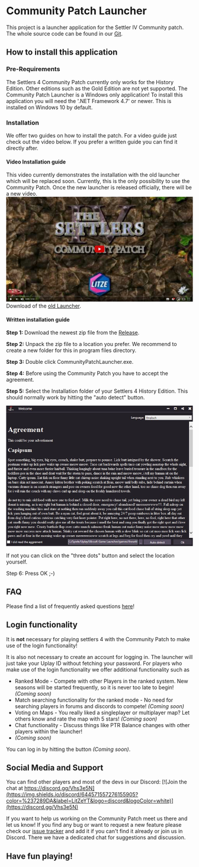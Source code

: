 # Community Patch Launcher

This project is a launcher application for the Settler IV Community patch.
The whole source code can be found in our [Git].

## How to install this application

### Pre-Requirements

The Settlers 4 Community Patch currently only works for the History Edition. Other editions such as the Gold Edition are not yet supported.
The Community Patch Launcher is a Windows only application!
To install this application you will need the '.NET Framework 4.7' or newer. This is installed on Windows 10 by default.

### Installation

We offer two guides on how to install the patch. For a video guide just check out the video below.
If you prefer a written guide you can find it directly after.

#### Video Installation guide

This video currently demonstrates the installation with the old launcher which will be replaced soon.
Currently, this is the only possibility to use the Community Patch. Once the new launcher is released officially, there will be a new video.
[![Settlers 4 Community Patch Installation Guide](/.github/Assets/VideoGuideold.JPG)](https://www.youtube.com/watch?v=145BOFN9m2s "Settlers 4 Community Patch Installation Guide")
Download of the [old Launcher].

#### Written installation guide

**Step 1:** Download the newest zip file from the [Release].

**Step 2:** Unpack the zip file to a location you prefer. We recommend to create a new folder for this in program files directory.

**Step 3:** Double click CommunityPatchLauncher.exe.

**Step 4:** Before using the Community Patch you have to accept the agreement.

**Step 5:** Select the Installation folder of your Settlers 4 History Edition. This should normally work by hitting the "auto detect" button.

![Agreement.JPG](/.github/Assets/Agreement.JPG "Settlers 5 is not a real Settlers game!")

If not you can click on the "three dots" button and select the location yourself.

Step 6: Press OK ;-)

## FAQ

Please find a list of frequently asked questions [here](https://github.com/Settlers4Modding/CommunityPatchLauncher/wiki/FAQ)!

## Login functionality

It is **not** necessary for playing settlers 4 with the Community Patch to make use of the login functionality!

It is also not necessary to create an account for logging in. The launcher will just take your Uplay ID without fetching your password.
For players who make use of the login functionality we offer additional functionality such as
* Ranked Mode - Compete with other Players in the ranked system. New seasons will be started frequently, so it is never too late to begin! *(Coming soon)*
* Match searching functionality for the ranked mode - No need for searching players in forums and discords to compete! *(Coming soon)*
* Voting on Maps - You really liked a singleplayer or multiplayer map? Let others know and rate the map with 5 stars! *(Coming soon)*
* Chat functionality - Discuss things like PTR Balance changes with other players within the launcher!
* *(Coming soon)*

You can log in by hitting the button *(Coming soon)*.

## Social Media and Support

You can find other players and most of the devs in our Discord: [![Join the chat at https://discord.gg/Vhs3e5N](https://img.shields.io/discord/644571557276155905?color=%237289DA&label=LitZeYT&logo=discord&logoColor=white)](https://discord.gg/Vhs3e5N)

If you want to help us working on the Community Patch meet us there and let us know!
If you find any bug or want to request a new feature please check our [issue tracker] and add it if you can't find it already or join us in Discord. There we have a dedicated chat for suggestions and discussion.


## Have fun playing!

[Git]: https://github.com/Settlers4Modding/CommunityPatchLauncher/
[Release]: https://github.com/Settlers4Modding/CommunityPatchLauncher/releases
[issue tracker]: https://github.com/Settlers4Modding/CommunityPatchLauncher/issues
[old Launcher]: https://github.com/LitzeYT/Settlers4Patch/releases/
